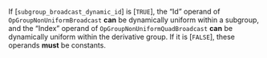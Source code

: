 If
[`subgroup_broadcast_dynamic_id`] is [`TRUE`], the “Id” operand of
`OpGroupNonUniformBroadcast` **can**  be dynamically uniform within a
subgroup, and the “Index” operand of
`OpGroupNonUniformQuadBroadcast` **can**  be dynamically uniform within
the derivative group.
If it is [`FALSE`], these operands  **must**  be constants.